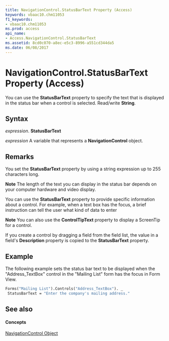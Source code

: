 ```yaml
---
title: NavigationControl.StatusBarText Property (Access)
keywords: vbaac10.chm11053
f1_keywords:
- vbaac10.chm11053
ms.prod: access
api_name:
- Access.NavigationControl.StatusBarText
ms.assetid: 8cd0c070-a8ec-e5c3-8996-a551cd344da5
ms.date: 06/08/2017
---
```



# NavigationControl.StatusBarText Property (Access)

You can use the **StatusBarText** property to specify the text that is displayed in the status bar when a control is selected. Read/write **String**.


## Syntax

 _expression_. **StatusBarText**

 _expression_ A variable that represents a **NavigationControl** object.


## Remarks

You set the **StatusBarText** property by using a string expression up to 255 characters long.


 **Note**  The length of the text you can display in the status bar depends on your computer hardware and video display.

You can use the **StatusBarText** property to provide specific information about a control. For example, when a text box has the focus, a brief instruction can tell the user what kind of data to enter


 **Note**  You can also use the **ControlTipText** property to display a ScreenTip for a control.

If you create a control by dragging a field from the field list, the value in a field's **Description** property is copied to the **StatusBarText** property.


## Example

The following example sets the status bar text to be displayed when the "Address_TextBox" control in the "Mailing List" form has the focus in Form View. 


```vb
Forms("Mailing List").Controls("Address_TextBox"). _ 
 StatusBarText = "Enter the company's mailing address." 

```


## See also


#### Concepts


[NavigationControl Object](navigationcontrol-object-access.md)

